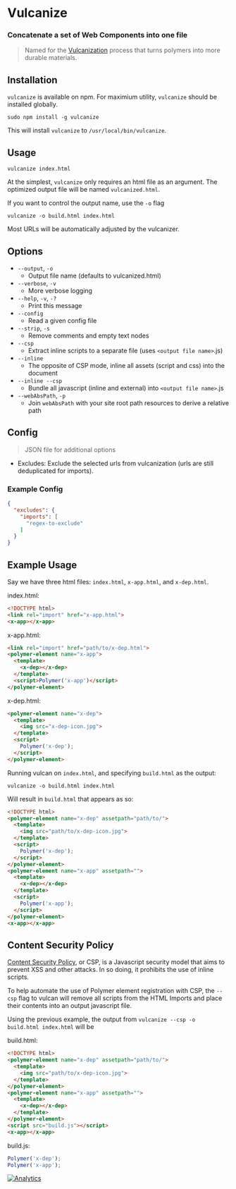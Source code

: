 # Vulcanize

### Concatenate a set of Web Components into one file

>Named for the [Vulcanization](http://en.wikipedia.org/wiki/Vulcanization) process that turns polymers into more durable
materials.

## Installation

`vulcanize` is available on npm. For maximium utility, `vulcanize` should be installed globally.

    sudo npm install -g vulcanize

This will install `vulcanize` to `/usr/local/bin/vulcanize`.

## Usage

    vulcanize index.html

At the simplest, `vulcanize` only requires an html file as an argument. The optimized output file will be named
`vulcanized.html`.

If you want to control the output name, use the `-o` flag

    vulcanize -o build.html index.html

Most URLs will be automatically adjusted by the vulcanizer.


## Options

-  `--output`, `-o`
    - Output file name (defaults to vulcanized.html)
-  `--verbose`, `-v`
    - More verbose logging
-  `--help`, `-v`, `-?`
    - Print this message
- `--config`
    - Read a given config file
- `--strip`, `-s`
    - Remove comments and empty text nodes
-  `--csp`
    - Extract inline scripts to a separate file (uses `<output file name>`.js)
-  `--inline`
    - The opposite of CSP mode, inline all assets (script and css) into the document
- `--inline --csp`
    - Bundle all javascript (inline and external) into `<output file name>`.js
- `--webAbsPath`, `-p`
    - Join ``webAbsPath`` with your site root path resources to derive a relative path

## Config
> JSON file for additional options

- Excludes: Exclude the selected urls from vulcanization (urls are still deduplicated for imports).

### Example Config
```json
{
  "excludes": {
    "imports": [
      "regex-to-exclude"
    ]
  }
}
```

## Example Usage

Say we have three html files: `index.html`, `x-app.html`, and `x-dep.html`.

index.html:

```html
<!DOCTYPE html>
<link rel="import" href="x-app.html">
<x-app></x-app>
```

x-app.html:

```html
<link rel="import" href="path/to/x-dep.html">
<polymer-element name="x-app">
  <template>
    <x-dep></x-dep>
  </template>
  <script>Polymer('x-app')</script>
</polymer-element>
```

x-dep.html:

```html
<polymer-element name="x-dep">
  <template>
    <img src="x-dep-icon.jpg">
  </template>
  <script>
    Polymer('x-dep');
  </script>
</polymer-element>
```

Running vulcan on `index.html`, and specifying `build.html` as the output:

    vulcanize -o build.html index.html

Will result in `build.html` that appears as so:

```html
<!DOCTYPE html>
<polymer-element name="x-dep" assetpath="path/to/">
  <template>
    <img src="path/to/x-dep-icon.jpg">
  </template>
  <script>
    Polymer('x-dep');
  </script>
</polymer-element>
<polymer-element name="x-app" assetpath="">
  <template>
    <x-dep></x-dep>
  </template>
  <script>
    Polymer('x-app');
  </script>
</polymer-element>
<x-app></x-app>
```

## Content Security Policy
[Content Security Policy](http://en.wikipedia.org/wiki/Content_Security_Policy), or CSP, is a Javascript security model
that aims to prevent XSS and other attacks. In so doing, it prohibits the use of inline scripts.

To help automate the use of Polymer element registration with CSP, the `--csp` flag to vulcan will remove all scripts
from the HTML Imports and place their contents into an output javascript file.

Using the previous example, the output from `vulcanize --csp -o build.html index.html` will be

build.html:
```html
<!DOCTYPE html>
<polymer-element name="x-dep" assetpath="path/to/">
  <template>
    <img src="path/to/x-dep-icon.jpg">
  </template>
</polymer-element>
<polymer-element name="x-app" assetpath="">
  <template>
    <x-dep></x-dep>
  </template>
</polymer-element>
<script src="build.js"></script>
<x-app></x-app>
```

build.js:
```js
Polymer('x-dep');
Polymer('x-app');
```

[![Analytics](https://ga-beacon.appspot.com/UA-39334307-2/Polymer/vulcanize/README)](https://github.com/igrigorik/ga-beacon)
